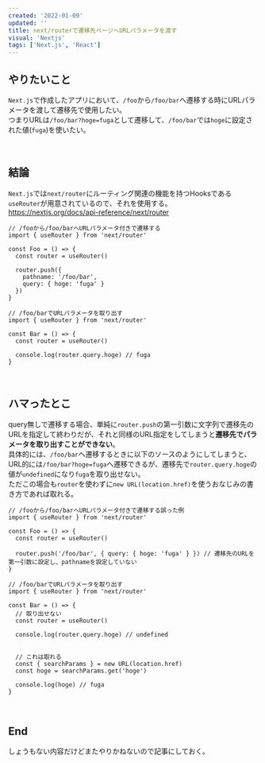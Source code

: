 ```yaml
---
created: '2022-01-09'
updated: ''
title: next/routerで遷移先ページへURLパラメータを渡す
visual: 'Nextjs'
tags: ['Next.js', 'React']
---
```


## やりたいこと

`Next.js`で作成したアプリにおいて、`/foo`から`/foo/bar`へ遷移する時にURLパラメータを渡して遷移先で使用したい。  
つまりURLは`/foo/bar?hoge=fuga`として遷移して、`/foo/bar`では`hoge`に設定された値(`fuga`)を使いたい。  

&nbsp;

## 結論

`Next.js`では`next/router`にルーティング関連の機能を持つHooksである`useRouter`が用意されているので、それを使用する。  
<https://nextjs.org/docs/api-reference/next/router>

```tsx
// /fooから/foo/barへURLパラメータ付きで遷移する
import { useRouter } from 'next/router'

const Foo = () => {
  const router = useRouter()
  
  router.push({
    pathname: '/foo/bar',
    query: { hoge: 'fuga' }
  })
}
```

```tsx
// /foo/barでURLパラメータを取り出す
import { useRouter } from 'next/router'

const Bar = () => {
  const router = useRouter()
  
  console.log(router.query.hoge) // fuga
}
```

&nbsp;

## ハマったとこ

query無しで遷移する場合、単純に`router.push`の第一引数に文字列で遷移先のURLを指定して終わりだが、それと同様のURL指定をしてしまうと**遷移先でパラメータを取り出すことができない**。  
具体的には、`/foo/bar`へ遷移するときに以下のソースのようにしてしまうと、URL的には`/foo/bar?hoge=fuga`へ遷移できるが、遷移先で`router.query.hoge`の値が`undefined`になり`fuga`を取り出せない。  
ただこの場合も`router`を使わずに`new URL(location.href)`を使うおなじみの書き方であれば取れる。

```tsx
// /fooから/foo/barへURLパラメータ付きで遷移する誤った例
import { useRouter } from 'next/router'

const Foo = () => {
  const router = useRouter()
  
  router.push('/foo/bar', { query: { hoge: 'fuga' } }) // 遷移先のURLを第一引数に設定し、pathnameを設定していない
}
```

```tsx
// /foo/barでURLパラメータを取り出す
import { useRouter } from 'next/router'

const Bar = () => {
  // 取り出せない
  const router = useRouter()

  console.log(router.query.hoge) // undefined


  // これは取れる
  const { searchParams } = new URL(location.href)
  const hoge = searchParams.get('hoge')
  
  console.log(hoge) // fuga
}
```

&nbsp;

## End

しょうもない内容だけどまたやりかねないので記事にしておく。
